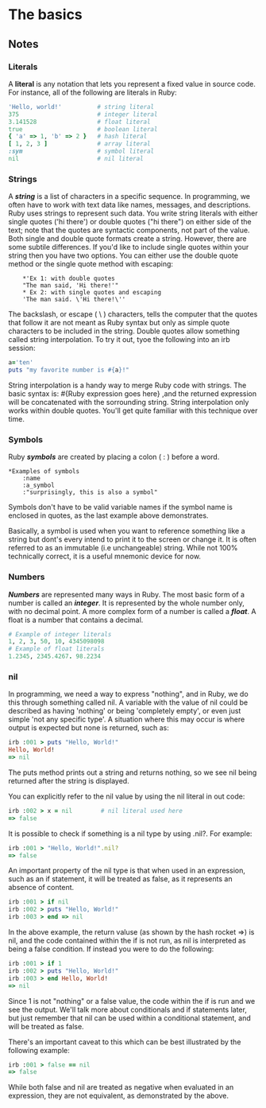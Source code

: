 # The basics 
## Notes
### Literals
A **literal** is any notation that lets you represent a fixed value in source code. For instance, all of the following are literals in Ruby:
```Ruby
'Hello, world!'          # string literal
375                      # integer literal
3.141528                 # float literal
true                     # boolean literal
{ 'a' => 1, 'b' => 2 }   # hash literal
[ 1, 2, 3 ]              # array literal
:sym                     # symbol literal
nil                      # nil literal
```


### Strings
A **_string_** is a list of characters in a specific sequence. In programming, we often have to work with text data like names, messages, and descriptions. Ruby uses strings to represent such data. You write string literals with either single quotes ('hi there') or double quotes ("hi there") on either side of the text; note that the quotes are syntactic components, not part of the value. Both single and double quote formats create a string. However, there are some subtile differences.
If you'd like to include single quotes within your string then you have two options. You can either use the double quote method or the single quote method with escaping: 

		*'Ex 1: with double quotes
		"The man said, 'Hi there!'"
		* Ex 2: with single quotes and escaping
		'The man said. \'Hi there!\''

The backslash, or escape ( \ ) characters, tells the computer that the quotes that follow it are not meant as Ruby syntax but only as simple quote characters to be included in the string.
Double quotes allow something called string interpolation. To try it out, tyoe the following into an irb session:
```Ruby
a='ten'
puts "my favorite number is #{a}!"
```


String interpolation is a handy way to merge Ruby code with strings. The basic syntax is: #{Ruby expression goes here} ,and the returned expression will be concatenated with the sorrounding string. String interpolation only works within double quotes. You'll get quite familiar with this technique over time.

### Symbols
Ruby **_symbols_** are created by placing a colon ( : ) before a word.

	*Examples of symbols
		:name
		:a_symbol
		:"surprisingly, this is also a symbol"

Symbols don't have to be valid variable names if the symbol name is enclosed in quotes, as the last example above demonstrates.
	
Basically, a symbol is used when you want to reference something like a string but dont's every intend to print it to the screen or change it. It is often referred to as an immutable (i.e unchangeable) string. While not 100% technically correct, it is a useful mnemonic device for now.

### Numbers
**_Numbers_** are represented many ways in Ruby. The most basic form of a number is called an **_integer_**. It is represented by the whole number only, with no decimal point. A more complex form of a number is called a **_float_**. A float is a number that contains a decimal.
```Ruby
# Example of integer literals
1, 2, 3, 50, 10, 4345098098
# Example of float literals
1.2345, 2345.4267. 98.2234
```

### nil
In programming, we need a way to express "nothing", and in Ruby, we do this through something called nil. A variable with the value of nil could be described as having 'nothing' or being 'completely empty', or even just simple 'not any specific type'. A situation where this may occur is where output is expected but none is returned, such as:
```Ruby
irb :001 > puts "Hello, World!"
Hello, World!
=> nil
```
The puts method prints out a string and returns nothing, so we see nil being returned after the string is displayed.

You can explicitly refer to the nil value by using the nil literal in out code:
```Ruby
irb :002 > x = nil        # nil literal used here
=> false
```
It is possible to check if something is a nil type by using .nil?. For example:
```Ruby
irb :001 > "Hello, World!".nil?
=> false
```
An important property of the nil type is that when used in an expression, such as an if statement, it will be treated as false, as it represents an absence of content.
```Ruby
irb :001 > if nil 
irb :002 > puts "Hello, World!" 
irb :003 > end => nil
```
In the above example, the return valuse (as shown by the hash rocket =>) is nil, and the code contained within the if is not run, as nil is interpreted as being a false condition. If instead you were to do the following:
```Ruby
irb :001 > if 1 
irb :002 > puts "Hello, World!" 
irb :003 > end Hello, World! 
=> nil
```
Since 1 is not "nothing" or a false value, the code within the if is run and we see the output. We'll talk more about conditionals and if statements later, but just remember that nil can be used within a conditional statement, and will be treated as false.

There's an important caveat to this which can be best illustrated by the following example:
```Ruby
irb :001 > false == nil
=> false
```
While both false and nil are treated as negative when evaluated in an expression, they are not equivalent, as demonstrated by the above.

